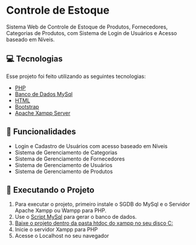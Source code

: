 # Controle de Estoque

Sistema Web de Controle de Estoque de Produtos, Fornecedores, Categorias de Produtos, com Sistema de Login de Usuários e Acesso baseado em Níveis.

## 💻  Tecnologias
Esse projeto foi feito utilizando as seguintes tecnologias:
-   [PHP](https://www.php.net/manual/pt_BR/index.php)
-   [Banco de Dados MySql](https://www.mysql.com/)
-   [HTML](https://developer.mozilla.org/pt-BR/docs/Web/HTML)
-   [Bootstrap](https://getbootstrap.com/)
- [Apache Xampp Server](https://www.apachefriends.org/pt_br/index.html)

## 🚀  Funcionalidades
-  Login e Cadastro de Usuários com acesso baseado em Níveis
- Sistema de Gerenciamento de Categorias
- Sistema de Gerenciamento de Fornecedores
- Sistema de Gerenciamento de Usuários
- Sistema de Gerenciamento de Produtos

## :running: Executando o Projeto
 1. Para executar o projeto, primeiro instale o SGDB do MySql e o Servidor Apache Xampp ou Wampp para PHP.
 2. Use o [Script MySql](https://github.com/PedroPadilhaPortella/controle-estoque/blob/master/databases/estoque_produtos.sql) para gerar o banco de dados.
 3. [Baixe o projeto dentro da pasta htdoc do xampp no seu disco C:](https://falandotech.com/conteudo/169/Xampp:-Onde-colocar-os-arquivos-do-seu-projeto)
 4. Inicie o servidor Xampp para PHP
 5. Acesse o Localhost no seu navegador
